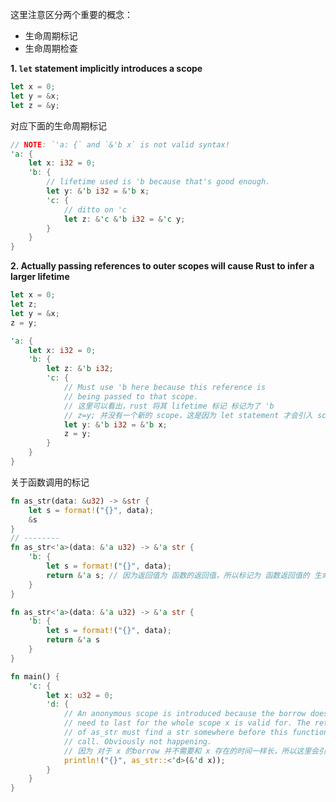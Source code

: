 这里注意区分两个重要的概念：

* 生命周期标记
* 生命周期检查



**1. `let` statement implicitly introduces a scope**

```rust
let x = 0;
let y = &x;
let z = &y;
```

对应下面的生命周期标记

```rust
// NOTE: `'a: {` and `&'b x` is not valid syntax!
'a: {
    let x: i32 = 0;
    'b: {
        // lifetime used is 'b because that's good enough.
        let y: &'b i32 = &'b x;
        'c: {
            // ditto on 'c
            let z: &'c &'b i32 = &'c y;
        }
    }
}
```



**2. Actually passing references to outer scopes will cause Rust to infer a larger lifetime**

```rust
let x = 0;
let z;
let y = &x;
z = y;
```

```rust
'a: {
    let x: i32 = 0;
    'b: {
        let z: &'b i32;
        'c: {
            // Must use 'b here because this reference is
            // being passed to that scope.
          	// 这里可以看出，rust 将其 lifetime 标记 标记为了 'b
          	// z=y; 并没有一个新的 scope，这是因为 let statement 才会引入 scope。
            let y: &'b i32 = &'b x; 
            z = y;
        }
    }
}
```



关于函数调用的标记

```rust
fn as_str(data: &u32) -> &str {
    let s = format!("{}", data);
    &s
}
// --------
fn as_str<'a>(data: &'a u32) -> &'a str {
    'b: {
        let s = format!("{}", data);
        return &'a s; // 因为返回值为 函数的返回值，所以标记为 函数返回值的 生命周期。第二个规则
    }
}
```

```rust
fn as_str<'a>(data: &'a u32) -> &'a str {
    'b: {
        let s = format!("{}", data);
        return &'a s
    }
}

fn main() {
    'c: {
        let x: u32 = 0;
        'd: {
            // An anonymous scope is introduced because the borrow does not
            // need to last for the whole scope x is valid for. The return
            // of as_str must find a str somewhere before this function
            // call. Obviously not happening.
          	// 因为 对于 x 的borrow 并不需要和 x 存在的时间一样长，所以这里会引入额外的 scope。
            println!("{}", as_str::<'d>(&'d x));
        }
    }
}
```

